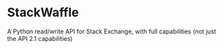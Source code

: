 StackWaffle
===========

A Python read/write API for Stack Exchange, with full capabilities (not just the API 2.1 capabilities)
